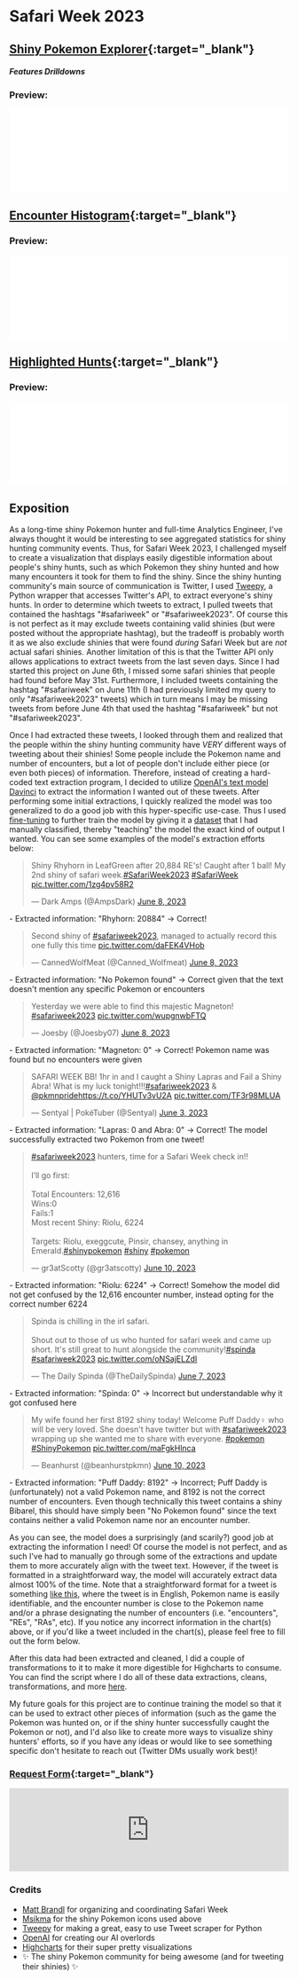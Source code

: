 # Safari Week 2023

## **[Shiny Pokemon Explorer](safariweek2023-explorer.html "Click to view graph in full"){:target="_blank"}**
##### Features Drilldowns

### Preview:
<div class="iframe-container">
  <iframe src="safariweek2023-explorer.html" width="100%" frameborder="0" loading="lazy" scrolling="no" title="Shiny Pokemon Explorer" allow="accelerometer; autoplay; encrypted-media; gyroscope; picture-in-picture" allowfullscreen> </iframe>
  <br>
</div>

## **[Encounter Histogram](safariweek2023-histogram.html "Click to view graph in full"){:target="_blank"}**

### Preview:
<div class="iframe-container">
  <iframe src="safariweek2023-histogram.html" width="100%" frameborder="0" loading="lazy" scrolling="no" title="Encounter Histogram" allow="accelerometer; autoplay; encrypted-media; gyroscope; picture-in-picture" allowfullscreen> </iframe>
  <br>
</div>

## **[Highlighted Hunts](safariweek2023-highlights.html "Click to view graph in full"){:target="_blank"}**

### Preview:
<div class="iframe-container">
  <iframe src="safariweek2023-highlights.html" width="100%" frameborder="0" loading="lazy" scrolling="no" title="Highlighted Hunts" allow="accelerometer; autoplay; encrypted-media; gyroscope; picture-in-picture" allowfullscreen> </iframe>
  <br>
</div>

## **Exposition**
As a long-time shiny Pokemon hunter and full-time Analytics Engineer, I've always thought it would be interesting to see aggregated statistics for shiny hunting community events. Thus, for Safari Week 2023, I challenged myself to create a visualization that displays easily digestible information about people's shiny hunts, such as which Pokemon they shiny hunted and how many encounters it took for them to find the shiny. Since the shiny hunting community's main source of communication is Twitter, I used [Tweepy](https://www.tweepy.org/), a Python wrapper that accesses Twitter's API, to extract everyone's shiny hunts. In order to determine which tweets to extract, I pulled tweets that contained the hashtags "#safariweek" or "#safariweek2023". Of course this is not perfect as it may exclude tweets containing valid shinies (but were posted without the appropriate hashtag), but the tradeoff is probably worth it as we also exclude shinies that were found _during_ Safari Week but are _not_ actual safari shinies. Another limitation of this is that the Twitter API only allows applications to extract tweets from the last seven days. Since I had started this project on June 6th, I missed some safari shinies that people had found before May 31st. Furthermore, I included tweets containing the hashtag "#safariweek" on June 11th (I had previously limited my query to only "#safariweek2023" tweets) which in turn means I may be missing tweets from before June 4th that used the hashtag "#safariweek" but not "#safariweek2023". 

Once I had extracted these tweets, I looked through them and realized that the people within the shiny hunting community have _VERY_ different ways of tweeting about their shinies! Some people include the Pokemon name and number of encounters, but a lot of people don't include either piece (or even both pieces) of information. Therefore, instead of creating a hard-coded text extraction program, I decided to utilize [OpenAI's text model Davinci](https://platform.openai.com/docs/models/gpt-3-5) to extract the information I wanted out of these tweets. After performing some initial extractions, I quickly realized the model was too generalized to do a good job with this hyper-specific use-case. Thus I used [fine-tuning](https://platform.openai.com/docs/guides/fine-tuning) to further train the model by giving it a [dataset](https://github.com/abhoward/abhoward.github.io/blob/main/data/Pokemon/davinci_training_data_prepared.jsonl) that I had manually classified, thereby "teaching" the model the exact kind of output I wanted. You can see some examples of the model's extraction efforts below:

<blockquote class="twitter-tweet tw-align-center"><p lang="en" dir="ltr">Shiny Rhyhorn in LeafGreen after 20,884 RE&#39;s! Caught after 1 ball! My 2nd shiny of safari week.<a href="https://twitter.com/hashtag/SafariWeek2023?src=hash&amp;ref_src=twsrc%5Etfw">#SafariWeek2023</a> <a href="https://twitter.com/hashtag/SafariWeek?src=hash&amp;ref_src=twsrc%5Etfw">#SafariWeek</a> <a href="https://t.co/1zg4pv58R2">pic.twitter.com/1zg4pv58R2</a></p>&mdash; Dark Amps (@AmpsDark) <a href="https://twitter.com/AmpsDark/status/1666866526631366657?ref_src=twsrc%5Etfw">June 8, 2023</a></blockquote> <script async src="https://platform.twitter.com/widgets.js" charset="utf-8"></script>
- Extracted information: "Rhyhorn: 20884" &rarr; Correct!

<blockquote class="twitter-tweet tw-align-center"><p lang="en" dir="ltr">Second shiny of <a href="https://twitter.com/hashtag/safariweek2023?src=hash&amp;ref_src=twsrc%5Etfw">#safariweek2023</a>, managed to actually record this one fully this time <a href="https://t.co/daFEK4VHob">pic.twitter.com/daFEK4VHob</a></p>&mdash; CannedWolfMeat (@Canned_Wolfmeat) <a href="https://twitter.com/Canned_Wolfmeat/status/1666881224567029785?ref_src=twsrc%5Etfw">June 8, 2023</a></blockquote> <script async src="https://platform.twitter.com/widgets.js" charset="utf-8"></script>
- Extracted information: "No Pokemon found" &rarr; Correct given that the text doesn't mention any specific Pokemon or encounters

<blockquote class="twitter-tweet tw-align-center"><p lang="en" dir="ltr">Yesterday we were able to find this majestic Magneton! <a href="https://twitter.com/hashtag/safariweek2023?src=hash&amp;ref_src=twsrc%5Etfw">#safariweek2023</a> <a href="https://t.co/wupgnwbFTQ">pic.twitter.com/wupgnwbFTQ</a></p>&mdash; Joesby (@Joesby07) <a href="https://twitter.com/Joesby07/status/1666896353731960859?ref_src=twsrc%5Etfw">June 8, 2023</a></blockquote> <script async src="https://platform.twitter.com/widgets.js" charset="utf-8"></script>
- Extracted information: "Magneton: 0" &rarr; Correct! Pokemon name was found but no encounters were given

<blockquote class="twitter-tweet tw-align-center"><p lang="en" dir="ltr">SAFARI WEEK BB! 1hr in and I caught a Shiny Lapras and Fail a Shiny Abra! What is my luck tonight!!!<a href="https://twitter.com/hashtag/safariweek2023?src=hash&amp;ref_src=twsrc%5Etfw">#safariweek2023</a> &amp; <a href="https://twitter.com/pkmnpride?ref_src=twsrc%5Etfw">@pkmnpride</a><a href="https://t.co/YHUTv3vU2A">https://t.co/YHUTv3vU2A</a> <a href="https://t.co/TF3r98MLUA">pic.twitter.com/TF3r98MLUA</a></p>&mdash; Sentyal | PokéTuber (@Sentyal) <a href="https://twitter.com/Sentyal/status/1664869189193195521?ref_src=twsrc%5Etfw">June 3, 2023</a></blockquote> <script async src="https://platform.twitter.com/widgets.js" charset="utf-8"></script>
- Extracted information: "Lapras: 0 and Abra: 0" &rarr; Correct! The model successfully extracted two Pokemon from one tweet!

<blockquote class="twitter-tweet tw-align-center"><p lang="en" dir="ltr"><a href="https://twitter.com/hashtag/safariweek2023?src=hash&amp;ref_src=twsrc%5Etfw">#safariweek2023</a> hunters, time for a Safari Week check in!!<br><br>I’ll go first:<br><br>Total Encounters: 12,616<br>Wins:0<br>Fails:1<br>Most recent Shiny: Riolu, 6224<br><br>Targets: Riolu, exeggcute, Pinsir, chansey, anything in Emerald.<a href="https://twitter.com/hashtag/shinypokemon?src=hash&amp;ref_src=twsrc%5Etfw">#shinypokemon</a> <a href="https://twitter.com/hashtag/shiny?src=hash&amp;ref_src=twsrc%5Etfw">#shiny</a> <a href="https://twitter.com/hashtag/pokemon?src=hash&amp;ref_src=twsrc%5Etfw">#pokemon</a></p>&mdash; gr3atScotty (@gr3atscotty) <a href="https://twitter.com/gr3atscotty/status/1667624161915863040?ref_src=twsrc%5Etfw">June 10, 2023</a></blockquote> <script async src="https://platform.twitter.com/widgets.js" charset="utf-8"></script>
- Extracted information: "Riolu: 6224" &rarr; Correct! Somehow the model did not get confused by the 12,616 encounter number, instead opting for the correct number 6224

<blockquote class="twitter-tweet tw-align-center"><p lang="en" dir="ltr">Spinda is chilling in the irl safari. <br><br>Shout out to those of us who hunted for safari week and came up short. It&#39;s still great to hunt alongside the community!<a href="https://twitter.com/hashtag/spinda?src=hash&amp;ref_src=twsrc%5Etfw">#spinda</a> <a href="https://twitter.com/hashtag/safariweek2023?src=hash&amp;ref_src=twsrc%5Etfw">#safariweek2023</a> <a href="https://t.co/oNSajELZdI">pic.twitter.com/oNSajELZdI</a></p>&mdash; The Daily Spinda (@TheDailySpinda) <a href="https://twitter.com/TheDailySpinda/status/1666444624611647489?ref_src=twsrc%5Etfw">June 7, 2023</a></blockquote> <script async src="https://platform.twitter.com/widgets.js" charset="utf-8"></script>
- Extracted information: "Spinda: 0" &rarr; Incorrect but understandable why it got confused here

<blockquote class="twitter-tweet tw-align-center"><p lang="en" dir="ltr">My wife found her first 8192 shiny today! Welcome Puff Daddy♀ who will be very loved. She doesn&#39;t have twitter but with <a href="https://twitter.com/hashtag/safariweek2023?src=hash&amp;ref_src=twsrc%5Etfw">#safariweek2023</a> wrapping up she wanted me to share with everyone. <a href="https://twitter.com/hashtag/pokemon?src=hash&amp;ref_src=twsrc%5Etfw">#pokemon</a> <a href="https://twitter.com/hashtag/ShinyPokemon?src=hash&amp;ref_src=twsrc%5Etfw">#ShinyPokemon</a> <a href="https://t.co/maFgkHlnca">pic.twitter.com/maFgkHlnca</a></p>&mdash; Beanhurst (@beanhurstpkmn) <a href="https://twitter.com/beanhurstpkmn/status/1667459159942635520?ref_src=twsrc%5Etfw">June 10, 2023</a></blockquote> <script async src="https://platform.twitter.com/widgets.js" charset="utf-8"></script>
- Extracted information: "Puff Daddy: 8192" &rarr; Incorrect; Puff Daddy is (unfortunately) not a valid Pokemon name, and 8192 is not the correct number of encounters. Even though technically this tweet contains a shiny Bibarel, this should have simply been "No Pokemon found" since the text contains neither a valid Pokemon name nor an encounter number.

As you can see, the model does a surprisingly (and scarily?) good job at extracting the information I need! Of course the model is not perfect, and as such I've had to manually go through some of the extractions and update them to more accurately align with the tweet text. However, if the tweet is formatted in a straightforward way, the model will accurately extract data almost 100% of the time. Note that a straightforward format for a tweet is something [like this](https://twitter.com/norainthefuture/status/1666463331790782464), where the tweet is in English, Pokemon name is easily identifiable, and the encounter number is close to the Pokemon name and/or a phrase designating the number of encounters (i.e. "encounters", "REs", "RAs", etc). If you notice any incorrect information in the chart(s) above, or if you'd like a tweet included in the chart(s), please feel free to fill out the form below.

After this data had been extracted and cleaned, I did a couple of transformations to it to make it more digestible for Highcharts to consume. You can find the script where I do all of these data extractions, cleans, transformations, and more [here](https://github.com/abhoward/abhoward.github.io/blob/main/scripts/pokemon/shiny_pokemon_tweet_scraper.py).

My future goals for this project are to continue training the model so that it can be used to extract other pieces of information (such as the game the Pokemon was hunted on, or if the shiny hunter successfully caught the Pokemon or not), and I'd also like to create more ways to visualize shiny hunters' efforts, so if you have any ideas or would like to see something specific don't hesitate to reach out (Twitter DMs usually work best)!

### **[Request Form](https://docs.google.com/forms/d/e/1FAIpQLSeeM-nSVhPH26QaUweYJ2r2nH7ApT2Fe3gzslMFX_Oph-cWWw/viewform?usp=sf_link "Click to view form in full"){:target="_blank"}**
<div class="iframe-container">
  <iframe src="https://docs.google.com/forms/d/e/1FAIpQLSeeM-nSVhPH26QaUweYJ2r2nH7ApT2Fe3gzslMFX_Oph-cWWw/viewform?embedded=true" width="100%" frameborder="0" marginheight="0" marginwidth="0">Loading…</iframe>
  <br>
</div>

### **Credits**
- [Matt Brandl](https://twitter.com/TheAbsol) for organizing and coordinating Safari Week 
- [Msikma](https://msikma.github.io/pokesprite/) for the shiny Pokemon icons used above
- [Tweepy](https://www.tweepy.org/) for making a great, easy to use Tweet scraper for Python
- [OpenAI](https://openai.com/) for creating our AI overlords
- [Highcharts](https://www.highcharts.com/) for their super pretty visualizations
- ✨ The shiny Pokemon community for being awesome (and for tweeting their shinies) ✨